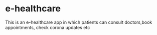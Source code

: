 # e-healthcare
This is an e-healthcare app in which patients can consult doctors,book appointments, check corona updates etc

